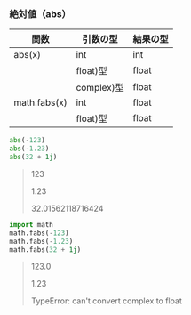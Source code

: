 ### 絶対値（abs）

| 関数         | 引数の型   | 結果の型 |
| ------------ | ---------- | -------- |
| abs(x)       | int        | int      |
|              | float)型   | float    |
|              | complex)型 | float    |
| math.fabs(x) | int        | float    |
|              | float)型   | float    |

```py
abs(-123)
abs(-1.23)
abs(32 + 1j)
```

> 123
>
> 1.23
>
> 32.01562118716424

```py
import math
math.fabs(-123)
math.fabs(-1.23)
math.fabs(32 + 1j)
```

> 123.0
>
> 1.23
>
> TypeError: can't convert complex to float
